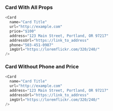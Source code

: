 ### Card With All Props

```js
<Card
  name="Card Title"
  url="http://example.com"
  price="$100"
  address="123 Main Street, Portland, OR 97217"
  addressUrl="https://link_to_address"
  phone="503-451-0987"
  imgUrl="https://loremflickr.com/320/240/"
/>
```

### Card Without Phone and Price

```js
<Card
  name="Card Title"
  url="http://example.com"
  address="123 Main Street, Portland, OR 97217"
  addressUrl="https://link_to_address"
  imgUrl="https://loremflickr.com/320/240/"
/>
```
